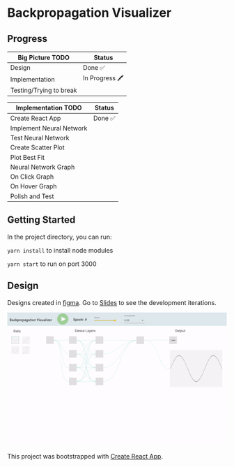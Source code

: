# Backpropagation Visualizer

## Progress

|Big Picture TODO          |Status                          |                
|----------------|-------------------------------
|Design          |Done ✅            |
|Implementation  |In Progress 🖍|
|Testing/Trying to break  ||

|Implementation TODO|Status|                
|----------------|-------------------------------
|Create React App  |Done ✅ |
|Implement Neural Network  | |
|Test Neural Network  ||
|Create Scatter Plot  ||
|Plot Best Fit ||
|Neural Network Graph  ||
|On Click Graph  ||
|On Hover Graph  ||
| Polish and Test ||

## Getting Started

In the project directory, you can run:

`yarn install` to install node modules

`yarn start` to run on port 3000

## Design

Designs created in <a href="https://www.figma.com/file/y2qzrIE26gBjLvsBYxj72M/BackpropVisualizer">figma</a>. Go to <a href="https://docs.google.com/presentation/d/1wRmh6yn-17HEIQ0m4AQByZvGDS4vMtlV-SzJeSvFIpw/edit?usp=sharing">Slides</a> to see the development iterations.

<img src="design.gif"></img>



This project was bootstrapped with [Create React App](https://github.com/facebook/create-react-app).
